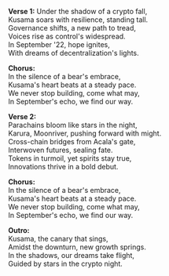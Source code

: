 **Verse 1:** Under the shadow of a crypto fall,\
Kusama soars with resilience, standing tall.\
Governance shifts, a new path to tread,\
Voices rise as control's widespread.\
In September '22, hope ignites,\
With dreams of decentralization's lights.

**Chorus:**\
In the silence of a bear's embrace,\
Kusama's heart beats at a steady pace.\
We never stop building, come what may,\
In September's echo, we find our way.

**Verse 2:**\
Parachains bloom like stars in the night,\
Karura, Moonriver, pushing forward with might.\
Cross-chain bridges from Acala's gate,\
Interwoven futures, sealing fate.\
Tokens in turmoil, yet spirits stay true,\
Innovations thrive in a bold debut.

**Chorus:**\
In the silence of a bear's embrace,\
Kusama's heart beats at a steady pace.\
We never stop building, come what may,\
In September's echo, we find our way.

**Outro:**\
Kusama, the canary that sings,\
Amidst the downturn, new growth springs.\
In the shadows, our dreams take flight,\
Guided by stars in the crypto night.
